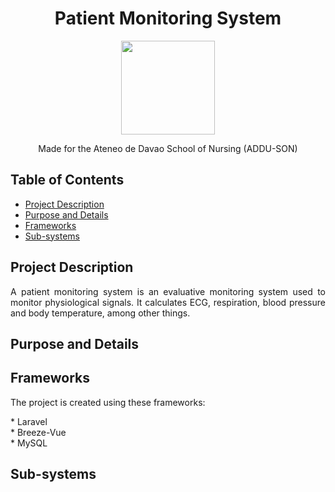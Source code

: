 <h1 align="center"> Patient Monitoring System </h1>
<p align="center"> <img src="https://user-images.githubusercontent.com/103469969/209050078-d8483086-c632-48ec-a8b6-ccaf9ef361bb.png" style="width: 150px; height: 150px"> </p>

<p align="center"> Made for the Ateneo de Davao School of Nursing (ADDU-SON) </p>

## Table of Contents
* [Project Description](#project-description)
* [Purpose and Details](#purpose-and-details)
* [Frameworks](#frameworks)
* [Sub-systems](#sub-systems)

## Project Description
<p align="justify"> A patient monitoring system is an evaluative monitoring system used to monitor physiological signals. It calculates ECG, respiration, blood pressure and body temperature, among other things. </p>

## Purpose and Details

## Frameworks
<p align="justify"> The project is created using these frameworks: </p>
* Laravel
<br> * Breeze-Vue </br>
* MySQL

## Sub-systems
